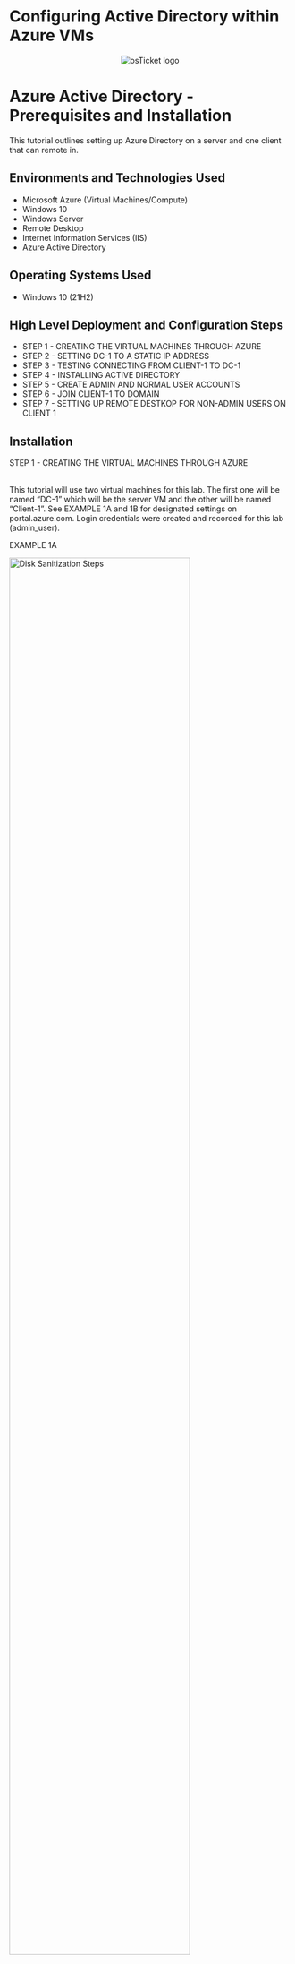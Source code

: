 # Configuring Active Directory within Azure VMs #
<p align="center">
<img src="https://i.imgur.com/p3WJmAI.png" alt="osTicket logo"/>
</p>

<h1>Azure Active Directory - Prerequisites and Installation</h1>
This tutorial outlines setting up Azure Directory on a server and one client that can remote in. <br />

<h2>Environments and Technologies Used</h2>

- Microsoft Azure (Virtual Machines/Compute)
- Windows 10
- Windows Server
- Remote Desktop
- Internet Information Services (IIS)
- Azure Active Directory

<h2>Operating Systems Used </h2>

- Windows 10</b> (21H2)

<h2>High Level Deployment and Configuration Steps</h2>

- STEP 1 - CREATING THE VIRTUAL MACHINES THROUGH AZURE
- STEP 2 - SETTING DC-1 TO A STATIC IP ADDRESS
- STEP 3 - TESTING CONNECTING FROM CLIENT-1 TO DC-1
- STEP 4 - INSTALLING ACTIVE DIRECTORY
- STEP 5 - CREATE ADMIN AND NORMAL USER ACCOUNTS
- STEP 6 - JOIN CLIENT-1 TO DOMAIN
- STEP 7 - SETTING UP REMOTE DESTKOP FOR NON-ADMIN USERS ON CLIENT 1

<h2>Installation</h2>

STEP 1 - CREATING THE VIRTUAL MACHINES THROUGH AZURE
<p>
<br />
This tutorial will use two virtual machines for this lab. The first one will be named “DC-1” which will be the server VM and the other will be named “Client-1”. See EXAMPLE 1A and 1B for designated settings on portal.azure.com. Login credentials were created and recorded for this lab (admin_user).
<p>
EXAMPLE 1A
<p>
<img src="https://i.imgur.com/kh9Qcgw.png" height="80%" width="80%" alt="Disk Sanitization Steps"/>
</p>
<p>
The next web page several items are input as shown in EXAMPLE 1B & 1C such as Resource Group, Virtual Machine, etc. Ensure to have the inputs be the same as the example photo.
</p>
EXAMPLE 1B
<p>
<img src="https://i.imgur.com/t3Cuk3L.png" height="80%" width="80%" alt="Disk Sanitization Steps"/>
</p>
<p>
<br />
STEP 2 - SETTING DC-1 TO A STATIC IP ADDRESS
<br />
We select “DC-1”  and on it’s home screen select “Networking” on the left hand side (EXAMPLE 2A).
</p>
<br />
EXAMPLE 2A
<p>
<img src="https://i.imgur.com/LsCtO66.png" height="40%" width="40%" alt="Disk Sanitization Steps"/>
</p>
<p>
<br />
Once in the networking tab, we select “dc-1703” located to the right of Network Interface, see Example 2B.
</p>
<br />
EXAMPLE 2B
<p>
<img src="https://i.imgur.com/65iqYNy.png" height="80%" width="80%" alt="Disk Sanitization Steps"/>
</p>
<p>
<br />
Then select “IP configurations” shown in EXAMPLE 2C.
</p>
<br />
EXAMPLE 2C
<p>
<img src="https://i.imgur.com/4NiCXGL.png" height="40%" width="40%" alt="Disk Sanitization Steps"/>
</p>
<p>
<br />
Then select “ipconfig1” (towards the bottom) which will lead to screen shown in EXAMPLE 2D. Here we select “Static” and we see that the private IP is “10.0.04” (this is the private IP for DC-1).
</p>
<br />
EXAMPLE 2D
<p>
<img src="https://i.imgur.com/F3nJQBi.png" height="80%" width="80%" alt="Disk Sanitization Steps"/>
</p>
<p>
<br />
STEP 3 - TESTING CONNECTING FROM CLIENT-1 TO DC-1
</p>
<br />
Logging remotely into DC-1 we will enable ICMPv4 traffic to be allowed in order to ping this DC-1 VM from Client-1 VM.
</p>
<br />
EXAMPLE 3A
<p>
<img src="https://i.imgur.com/WPGcYfb.png" height="80%" width="80%" alt="Disk Sanitization Steps"/>
</p>
<p>
We can successfully ping from Client-1 to DC-1 from EXAMPLE 3B.
</p>
<br />
EXAMPLE 3B
<p>
<img src="https://i.imgur.com/DGzh7G3.png" height="60%" width="60%" alt="Disk Sanitization Steps"/>
</p>
<p>
<br />
STEP 4 - INSTALLING ACTIVE DIRECTORY
</p>
<p>
<br />
On DC-1 we install Active Directory by first going to the Server Manager and selecting Dashboard and then “Add roles and features” as shown in EXAMPLE 4A.
</p>
<br />
EXAMPLE 4A
<p>
<img src="https://i.imgur.com/NPQ6vEO.png" height="80%" width="80%" alt="Disk Sanitization Steps"/>
</p>
<p>
<br />
Select “Active Directory Domain Services” when getting to Server Roles as seen in EXAMPLE 4B. Go through the installation steps without additional configurations.
</p>
<p>
<br />
EXAMPLE 4B
<p>
<img src="https://i.imgur.com/FxI823m.png" height="80%" width="80%" alt="Disk Sanitization Steps"/>
</p>
<p>
When it is completed at the top right of the Server Manager window a yellow sign will display. We went to select “Promote this server to a domain controller” as show in EXAMPLE 4C.
</p>
<br />
EXAMPLE 4C
<p>
<img src="https://i.imgur.com/E3f8jwV.png" height="60%" width="60%" alt="Disk Sanitization Steps"/>
</p>
<p>
On the first page we will select “Add a new forest” and name the domain name as “Michael.com” for this exercise.  
</p>
<br />
EXAMPLE 4D
<p>
<img src="https://i.imgur.com/B30NnZP.png" height="80%" width="80%" alt="Disk Sanitization Steps"/>
</p>
<p>
After this installs the DC-1 VM will restart and we will remote back in after it restarts. When we login we will use Michael.com\admin_user now that DC-1 is now a domain controller (EXAMPLE 4D).
</p>
<br />
EXAMPLE 4E
<p>
<img src="https://i.imgur.com/axqcrd5.png" height="50%" width="50%" alt="Disk Sanitization Steps"/>
</p>
<p>
<br />
STEP 5 - CREATE ADMIN AND NORMAL USER ACCOUNTS
</p>
<p>
<br />
Opening “Active Directory Users and Computers” we can begin to add accounts to the new directory that has been created. We will create two new folders named “_EMPOYEES” and “_ADMINS” shown in EXAMPLE 5A.
</p>
<p>
<br />
EXAMPLE 5A
<p>
<img src="https://i.imgur.com/jlVoKh8.png" height="80%" width="80%" alt="Disk Sanitization Steps"/>
</p>
<p>
We will create a new user named “Matt Hershey” who will be an admin. Right clicking on “_ADMINS” folder we will select “New” and “User” for this.  
</p>
<br />
EXAMPLE 5B
<p>
<img src="https://i.imgur.com/v3YCTAD.png" height="80%" width="80%" alt="Disk Sanitization Steps"/>
</p>
<p>
On the next page we create a password and unselect “User must change password at next logon” and select “Password never expires”. This is only for the purposes of this tutorial. When this is completed we we still need to give Matt Hershey admin authorization. The folder “Admin” is just a folder with a name at this point. 
</p>
<br />
We will select the folder “_ADMINS” then right click on Matt Hershey and select properties. Then we can select “Member Of” then select “Add…” We can type in domain and check names. Several items will populate and then select “Domain Admins” group. 
</p>
<br />
EXAMPLE 5C
<p>
<img src="https://i.imgur.com/ET33sEY.png" height="80%" width="80%" alt="Disk Sanitization Steps"/>
</p>
<p>
Now we will log out from the original account of admin_user then log in as an actual admin using Matt Hershey’s account (matt_admin). We will use the username “Michael.com\matt_admin”.
</p>
<br />
STEP 6 - JOIN CLIENT-1 TO DOMAIN
</p>
<br />
We need to set Client-1 DNS settings to the DC-1’s private IP address. Logging into Client-1 we can right click on the widows icon (bottom left) and select settings. On the window we select “Rename this PC (advanced)” as seen in EXAMPLE 6A.
</p>
<br />
EXAMPLE 6A
<p>
<img src="https://i.imgur.com/P4E6wzT.png" height="80%" width="80%" alt="Disk Sanitization Steps"/>
</p>
<p>
Select “Change” box, on the new window select “Domain” and I’ll enter “Michael.com” and select “OK” as shown in EXAMPLE 6B. An error will show up that it could not connect to the domain. This is because it is using a public DNS, we will fix this issue.
</p>
<br />
EXAMPLE 6B
<p>
<img src="https://i.imgur.com/1Hc0NIj.png" height="40%" width="40%" alt="Disk Sanitization Steps"/>
</p>
<p>
Going into the Azure Portal we will edit the DNS settings there on the Client-1 VM. We will go to the DNS servers page. These steps include going to Azure Portal > Client-1 VM > Networking > Network Interace: client-1968 (blue link) > DNS Servers (left side). These steps are similar to what we did in Step 2. 
</p>
<br />
Here we can edit the DNS server to be customized to the private IP Address of DC-1, see EXAMPLE 6C.
</p>
<br />
EXAMPLE 6C
<p>
<img src="https://i.imgur.com/hyD5bmL.png" height="80%" width="80%" alt="Disk Sanitization Steps"/>
</p>
<p>
We will then restart Client-1, then login using admin_user since it is not connected to the domain yet. We will repeat the steps in EXAMPLE 6A and EXAMPLE 6B to return to the Computer Name/Domain Change window. We will then see a login window in EXAMPLE 6D instead of an error message like before now that the DNS has been set to the domain. We will then login with the admin account that we created on the server and us the domain name as show in EXAMPLE 6D.
</p>
<br />
EXAMPLE 6D
<p>
<img src="https://i.imgur.com/l8zqrRb.png" height="80%" width="80%" alt="Disk Sanitization Steps"/>
</p>
<p>

</p>
<br />
EXAMPLE 6E
<p>
<img src="https://i.imgur.com/qfDVKHh.png" height="40%" width="40%" alt="Disk Sanitization Steps"/>
</p>
<p>
The Client-1 VM will then need to restart after this configuration. 
</p>
<br />
STEP 7 - SETTING UP REMOTE DESTKOP FOR NON-ADMIN USERS ON CLIENT 1
</p>
<br />
We will then log back in and open settings on Client-1, select “Remote Desktop” then “Select users that can remotely access this PC”. Here we will add the group “Domain Users” so that any of the users can log into this computer. When this is completed it will look like EXAMPLE 7A.
</p>
<br />
EXAMPLE 7A
<p>
<img src="https://i.imgur.com/3HwGHX5.png" height="80%" width="80%" alt="Disk Sanitization Steps"/>
</p>
<p>
END OF TUTORIAL 
</p>
<br />

</p>
<p>
